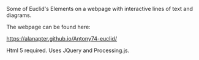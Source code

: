 Some of Euclid's Elements on a webpage with interactive lines of text and diagrams.

The webpage can be found here:

https://alanapter.github.io/Antony74-euclid/

Html 5 required.  Uses JQuery and Processing.js.
